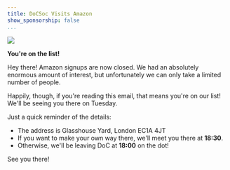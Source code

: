 ```yaml
---
title: DoCSoc Visits Amazon
show_sponsorship: false
...
```


![](http://docsoc.s3.amazonaws.com/amazon-logo.png)

**You're on the list!**

Hey there! Amazon signups are now closed. We had an absolutely enormous amount of interest, but unfortunately we can only take a limited number of people.

Happily, though, if you're reading this email, that means you're on our list! We'll be seeing you there on Tuesday.

Just a quick reminder of the details:
- The address is Glasshouse Yard, London EC1A 4JT
- If you want to make your own way there, we'll meet you there at **18:30**.
- Otherwise, we'll be leaving DoC at **18:00** on the dot!

See you there!

